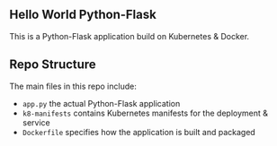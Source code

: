 ## Hello World Python-Flask

This is a Python-Flask application build on Kubernetes & Docker. 

## Repo Structure

The main files in this repo include:

- `app.py` the actual Python-Flask application
- `k8-manifests` contains Kubernetes manifests for the deployment & service
- `Dockerfile` specifies how the application is built and packaged  
